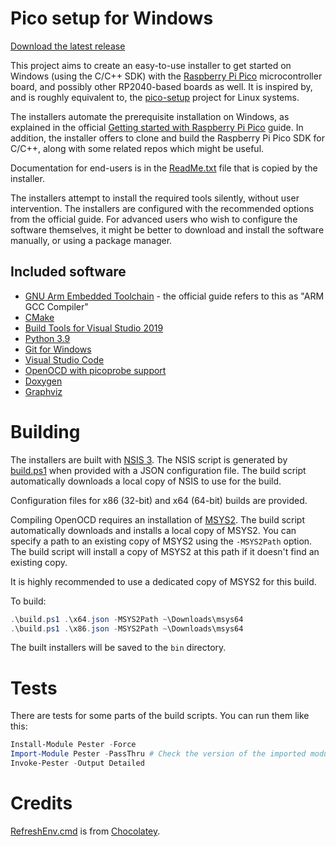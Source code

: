 # Pico setup for Windows

[Download the latest release](https://github.com/ndabas/pico-setup-windows/releases)

This project aims to create an easy-to-use installer to get started on Windows (using the C/C++ SDK) with the [Raspberry Pi Pico](https://www.raspberrypi.org/products/raspberry-pi-pico/) microcontroller board, and possibly other RP2040-based boards as well. It is inspired by, and is roughly equivalent to, the [pico-setup](https://github.com/raspberrypi/pico-setup) project for Linux systems.

The installers automate the prerequisite installation on Windows, as explained in the official [Getting started with Raspberry Pi Pico](https://datasheets.raspberrypi.org/pico/getting-started-with-pico.pdf) guide. In addition, the installer offers to clone and build the Raspberry Pi Pico SDK for C/C++, along with some related repos which might be useful.

Documentation for end-users is in the [ReadMe.txt](docs/ReadMe.txt) file that is copied by the installer.

The installers attempt to install the required tools silently, without user intervention. The installers are configured with the recommended options from the official guide. For advanced users who wish to configure the software themselves, it might be better to download and install the software manually, or using a package manager.

## Included software

- [GNU Arm Embedded Toolchain](https://developer.arm.com/tools-and-software/open-source-software/developer-tools/gnu-toolchain/gnu-rm/downloads) - the official guide refers to this as "ARM GCC Compiler"
- [CMake](https://cmake.org/download/)
- [Build Tools for Visual Studio 2019](https://visualstudio.microsoft.com/downloads/#build-tools-for-visual-studio-2019)
- [Python 3.9](https://www.python.org/downloads/windows/)
- [Git for Windows](https://git-scm.com/download/win)
- [Visual Studio Code](https://code.visualstudio.com/)
- [OpenOCD with picoprobe support](https://github.com/raspberrypi/openocd)
- [Doxygen](https://www.doxygen.nl/download.html)
- [Graphviz](https://graphviz.org/download/)

# Building

The installers are built with [NSIS 3](https://nsis.sourceforge.io/Download). The NSIS script is generated by [build.ps1](build.ps1) when provided with a JSON configuration file. The build script automatically downloads a local copy of NSIS to use for the build.

Configuration files for x86 (32-bit) and x64 (64-bit) builds are provided.

Compiling OpenOCD requires an installation of [MSYS2](https://www.msys2.org/). The build script automatically downloads and installs a local copy of MSYS2. You can specify a path to an existing copy of MSYS2 using the `-MSYS2Path` option. The build script will install a copy of MSYS2 at this path if it doesn't find an existing copy.

It is highly recommended to use a dedicated copy of MSYS2 for this build.

To build:

```powershell
.\build.ps1 .\x64.json -MSYS2Path ~\Downloads\msys64
.\build.ps1 .\x86.json -MSYS2Path ~\Downloads\msys64
```

The built installers will be saved to the `bin` directory.

# Tests

There are tests for some parts of the build scripts. You can run them like this:

```powershell
Install-Module Pester -Force
Import-Module Pester -PassThru # Check the version of the imported module -- we need v5 or greater
Invoke-Pester -Output Detailed
```

# Credits

[RefreshEnv.cmd](RefreshEnv.cmd) is from [Chocolatey](https://github.com/chocolatey/choco/blob/master/src/chocolatey.resources/redirects/RefreshEnv.cmd).
